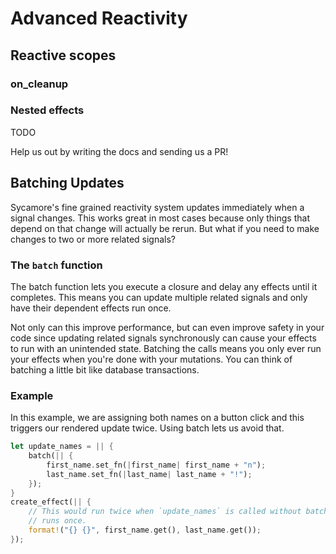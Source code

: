 # Advanced Reactivity

## Reactive scopes

### on_cleanup

### Nested effects

TODO

Help us out by writing the docs and sending us a PR!

## Batching Updates

Sycamore's fine grained reactivity system updates immediately when a signal
changes. This works great in most cases because only things that depend on that
change will actually be rerun. But what if you need to make changes to two or
more related signals?

### The `batch` function

The batch function lets you execute a closure and delay any effects until it
completes. This means you can update multiple related signals and only have
their dependent effects run once.

Not only can this improve performance, but can even improve safety in your code
since updating related signals synchronously can cause your effects to run with
an unintended state. Batching the calls means you only ever run your effects
when you're done with your mutations. You can think of batching a little bit
like database transactions.

### Example

In this example, we are assigning both names on a button click and this triggers
our rendered update twice. Using batch lets us avoid that.

```rust
let update_names = || {
    batch(|| {
        first_name.set_fn(|first_name| first_name + "n");
        last_name.set_fn(|last_name| last_name + "!");
    });
}
create_effect(|| {
    // This would run twice when `update_names` is called without batching. With batching, it only
    // runs once.
    format!("{} {}", first_name.get(), last_name.get());
});
```
